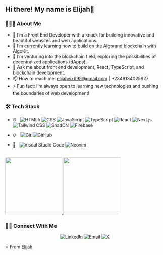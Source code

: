 ## Hi there! My name is Elijah👋 

### 👨🏻‍💻 About Me

- 💼 I’m a Front End Developer with a knack for building innovative and beautiful websites and web applications.
- 🌱 I’m currently learning how to build on the Algorand blockchain with AlgoKit.
- 🔭 I’m venturing into the blockchain field, exploring the possibilities of decentralized applications (dApps).
- 💬 Ask me about front end development, React, TypeScript, and blockchain development.
- 📫 How to reach me: elijahvix695@gmail.com | +2349134025927
- ⚡ Fun fact: I’m always open to learning new technologies and pushing the boundaries of web development!

### 🛠 Tech Stack

- 🌐 &nbsp;
  ![HTML5](https://img.shields.io/badge/-HTML5-333333?style=flat&logo=HTML5)
  ![CSS](https://img.shields.io/badge/-CSS-333333?style=flat&logo=CSS3&logoColor=1572B6)
  ![JavaScript](https://img.shields.io/badge/-JavaScript-333333?style=flat&logo=javascript)
  ![TypeScript](https://img.shields.io/badge/-TypeScript-333333?style=flat&logo=typescript)
  ![React](https://img.shields.io/badge/-React-333333?style=flat&logo=react)
  ![Next.js](https://img.shields.io/badge/-Next.js-333333?style=flat&logo=next.js)
  ![Tailwind CSS](https://img.shields.io/badge/-Tailwind%20CSS-333333?style=flat&logo=tailwind-css)
  ![ShadCN](https://img.shields.io/badge/-ShadCN-333333?style=flat&logo=shadcn)
  ![Firebase](https://img.shields.io/badge/-Firebase-333333?style=flat&logo=firebase)
  
- ⚙️ &nbsp;
  ![Git](https://img.shields.io/badge/-Git-333333?style=flat&logo=git)
  ![GitHub](https://img.shields.io/badge/-GitHub-333333?style=flat&logo=github)

- 🔧 &nbsp;
  ![Visual Studio Code](https://img.shields.io/badge/-Visual%20Studio%20Code-333333?style=flat&logo=visual-studio-code&logoColor=007ACC)
  ![Neovim](https://img.shields.io/badge/-Neovim-333333?style=flat&logo=neovim&logoColor=57A143)

<br/>

<a href="https://github.com/Vixs101">
  <img height="180em" src="https://github-readme-stats.vercel.app/api?username=Vixs101&theme=buefy&show_icons=true" />
  <img height="180em" src="https://github-readme-stats.vercel.app/api/top-langs/?username=Vixs101&theme=buefy&layout=compact" />
</a>

### 🤝🏻 Connect With Me

<p align="center">
    <a href="https://www.linkedin.com/in/vixs101/"><img alt="LinkedIn" src="https://img.shields.io/badge/LinkedIn-Elijah%20Victor-blue?style=flat-square&logo=linkedin"></a>
    <a href="mailto:elijahvix695@gmail.com"><img alt="Email" src="https://img.shields.io/badge/Email-elijahvix695@gmail.com-blue?style=flat-square&logo=gmail"></a>
    <a href="https://x.com/vixs101"><img alt="X" src="https://img.shields.io/badge/Twitter-@vixs101-blue?style=flat-square&logo=x"></a>
</p>

⭐️ From [Elijah](https://github.com/Vixs101)
